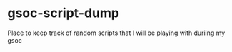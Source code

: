 # gsoc-script-dump
Place to keep track of random scripts that I will be playing with duriing my gsoc 
